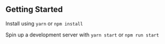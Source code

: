 ## Getting Started

Install using `yarn` or `npm install`

Spin up a development server with `yarn start` or `npm run start`

